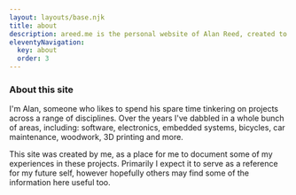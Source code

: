 ```yaml
---
layout: layouts/base.njk
title: about
description: areed.me is the personal website of Alan Reed, created to allow me to document and share projects I've worked on in my spare time.
eleventyNavigation:
  key: about
  order: 3
---
```


### About this site

I'm Alan, someone who likes to spend his spare time tinkering on projects across a range of disciplines. Over the years I've dabbled in a whole bunch of areas, including: software, electronics, embedded systems, bicycles, car maintenance, woodwork, 3D printing and more.

This site was created by me, as a place for me to document some of my experiences in these projects. Primarily I expect it to serve as a reference for my future self, however hopefully others may find some of the information here useful too.
